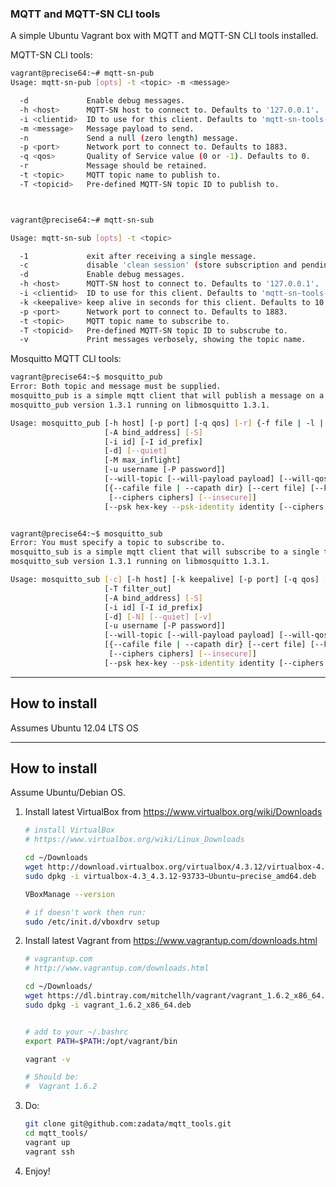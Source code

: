 ### MQTT and MQTT-SN CLI tools


A simple Ubuntu Vagrant box with MQTT and MQTT-SN CLI tools installed.


MQTT-SN CLI tools:

``` bash
vagrant@precise64:~# mqtt-sn-pub
Usage: mqtt-sn-pub [opts] -t <topic> -m <message>

  -d             Enable debug messages.
  -h <host>      MQTT-SN host to connect to. Defaults to '127.0.0.1'.
  -i <clientid>  ID to use for this client. Defaults to 'mqtt-sn-tools-' with process id.
  -m <message>   Message payload to send.
  -n             Send a null (zero length) message.
  -p <port>      Network port to connect to. Defaults to 1883.
  -q <qos>       Quality of Service value (0 or -1). Defaults to 0.
  -r             Message should be retained.
  -t <topic>     MQTT topic name to publish to.
  -T <topicid>   Pre-defined MQTT-SN topic ID to publish to.



vagrant@precise64:~# mqtt-sn-sub 

Usage: mqtt-sn-sub [opts] -t <topic>

  -1             exit after receiving a single message.
  -c             disable 'clean session' (store subscription and pending messages when client disconnects).
  -d             Enable debug messages.
  -h <host>      MQTT-SN host to connect to. Defaults to '127.0.0.1'.
  -i <clientid>  ID to use for this client. Defaults to 'mqtt-sn-tools-' with process id.
  -k <keepalive> keep alive in seconds for this client. Defaults to 10.
  -p <port>      Network port to connect to. Defaults to 1883.
  -t <topic>     MQTT topic name to subscribe to.
  -T <topicid>   Pre-defined MQTT-SN topic ID to subscrube to.
  -v             Print messages verbosely, showing the topic name.
```

Mosquitto MQTT CLI tools:

``` bash
vagrant@precise64:~$ mosquitto_pub
Error: Both topic and message must be supplied.
mosquitto_pub is a simple mqtt client that will publish a message on a single topic and exit.
mosquitto_pub version 1.3.1 running on libmosquitto 1.3.1.

Usage: mosquitto_pub [-h host] [-p port] [-q qos] [-r] {-f file | -l | -n | -m message} -t topic
                     [-A bind_address] [-S]
                     [-i id] [-I id_prefix]
                     [-d] [--quiet]
                     [-M max_inflight]
                     [-u username [-P password]]
                     [--will-topic [--will-payload payload] [--will-qos qos] [--will-retain]]
                     [{--cafile file | --capath dir} [--cert file] [--key file]
                      [--ciphers ciphers] [--insecure]]
                     [--psk hex-key --psk-identity identity [--ciphers ciphers]]


vagrant@precise64:~$ mosquitto_sub
Error: You must specify a topic to subscribe to.
mosquitto_sub is a simple mqtt client that will subscribe to a single topic and print all messages it receives.
mosquitto_sub version 1.3.1 running on libmosquitto 1.3.1.

Usage: mosquitto_sub [-c] [-h host] [-k keepalive] [-p port] [-q qos] [-R] -t topic ...
                     [-T filter_out]
                     [-A bind_address] [-S]
                     [-i id] [-I id_prefix]
                     [-d] [-N] [--quiet] [-v]
                     [-u username [-P password]]
                     [--will-topic [--will-payload payload] [--will-qos qos] [--will-retain]]
                     [{--cafile file | --capath dir} [--cert file] [--key file]
                      [--ciphers ciphers] [--insecure]]
                     [--psk hex-key --psk-identity identity [--ciphers ciphers]]

```

----------------------------------------------------------------------------------------------------

## How to install

Assumes Ubuntu 12.04 LTS OS

----------------------------------------------------------------------------------------------

## How to install

Assume Ubuntu/Debian OS.

1. Install latest VirtualBox from https://www.virtualbox.org/wiki/Downloads
    ``` bash
    # install VirtualBox
    # https://www.virtualbox.org/wiki/Linux_Downloads

    cd ~/Downloads
    wget http://download.virtualbox.org/virtualbox/4.3.12/virtualbox-4.3_4.3.12-93733~Ubuntu~precise_amd64.deb
    sudo dpkg -i virtualbox-4.3_4.3.12-93733~Ubuntu~precise_amd64.deb 

    VBoxManage --version

    # if doesn't work then run:
    sudo /etc/init.d/vboxdrv setup
    ```

2. Install latest Vagrant from https://www.vagrantup.com/downloads.html
    ``` bash
    # vagrantup.com
    # http://www.vagrantup.com/downloads.html

    cd ~/Downloads/
    wget https://dl.bintray.com/mitchellh/vagrant/vagrant_1.6.2_x86_64.deb
    sudo dpkg -i vagrant_1.6.2_x86_64.deb 


    # add to your ~/.bashrc
    export PATH=$PATH:/opt/vagrant/bin

    vagrant -v

    # Should be:
    #  Vagrant 1.6.2
    ```

3. Do:

    ``` bash
    git clone git@github.com:zadata/mqtt_tools.git
    cd mqtt_tools/
    vagrant up
    vagrant ssh
    ```

4. Enjoy!
